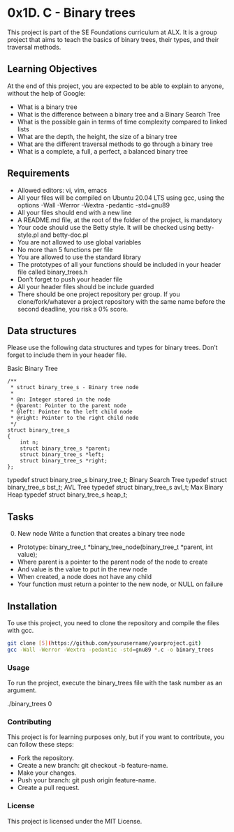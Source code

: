 # 0x1D. C - Binary trees

This project is part of the SE Foundations curriculum at ALX. It is a group project that aims to teach the basics of binary trees, their types, and their traversal methods.

## Learning Objectives

At the end of this project, you are expected to be able to explain to anyone, without the help of Google:

- What is a binary tree
- What is the difference between a binary tree and a Binary Search Tree
- What is the possible gain in terms of time complexity compared to linked lists
- What are the depth, the height, the size of a binary tree
- What are the different traversal methods to go through a binary tree
- What is a complete, a full, a perfect, a balanced binary tree

## Requirements

- Allowed editors: vi, vim, emacs
- All your files will be compiled on Ubuntu 20.04 LTS using gcc, using the options -Wall -Werror -Wextra -pedantic -std=gnu89
- All your files should end with a new line
- A README.md file, at the root of the folder of the project, is mandatory
- Your code should use the Betty style. It will be checked using betty-style.pl and betty-doc.pl
- You are not allowed to use global variables
- No more than 5 functions per file
- You are allowed to use the standard library
- The prototypes of all your functions should be included in your header file called binary_trees.h
- Don’t forget to push your header file
- All your header files should be include guarded
- There should be one project repository per group. If you clone/fork/whatever a project repository with the same name before the second deadline, you risk a 0% score.

## Data structures

Please use the following data structures and types for binary trees. Don’t forget to include them in your header file.

Basic Binary Tree
```
/**
 * struct binary_tree_s - Binary tree node
 *
 * @n: Integer stored in the node
 * @parent: Pointer to the parent node
 * @left: Pointer to the left child node
 * @right: Pointer to the right child node
 */
struct binary_tree_s
{
    int n;
    struct binary_tree_s *parent;
    struct binary_tree_s *left;
    struct binary_tree_s *right;
};
```

typedef struct binary_tree_s binary_tree_t;
Binary Search Tree
typedef struct binary_tree_s bst_t;
AVL Tree
typedef struct binary_tree_s avl_t;
Max Binary Heap
typedef struct binary_tree_s heap_t;

## Tasks

0. New node
Write a function that creates a binary tree node

- Prototype: binary_tree_t *binary_tree_node(binary_tree_t *parent, int value);
- Where parent is a pointer to the parent node of the node to create
- And value is the value to put in the new node
- When created, a node does not have any child
- Your function must return a pointer to the new node, or NULL on failure

## Installation

To use this project, you need to clone the repository and compile the files with gcc.

```bash
git clone [5](https://github.com/yourusername/yourproject.git)
gcc -Wall -Werror -Wextra -pedantic -std=gnu89 *.c -o binary_trees
```
### Usage
To run the project, execute the binary_trees file with the task number as an argument.

./binary_trees 0

### Contributing
This project is for learning purposes only, but if you want to contribute, you can follow these steps:

* Fork the repository.
* Create a new branch: git checkout -b feature-name.
* Make your changes.
* Push your branch: git push origin feature-name.
* Create a pull request.
### License
This project is licensed under the MIT License.

